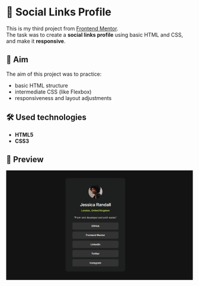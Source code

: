 # 📰 Social Links Profile

This is my third project from [Frontend Mentor](https://www.frontendmentor.io/).  
The task was to create a **social links profile** using basic HTML and CSS, and make it **responsive**.

## 🎯 Aim

The aim of this project was to practice:

- basic HTML structure
- intermediate CSS (like Flexbox)
- responsiveness and layout adjustments

## 🛠️ Used technologies

- **HTML5**
- **CSS3**

## 📸 Preview

![Social Links Profile Screenshot](assets/images/preview.png)
